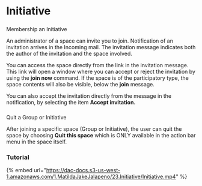# Initiative

### Membership  an Initiative

An administrator of a space can invite you to join. Notification of an invitation arrives in the Incoming mail. The invitation message indicates  both the author of the invitation and the space involved.

You can access the space directly from the link in the invitation message. This link  will open a window where you can accept or reject the invitation by using the **join now** command. If the space is of the participatory type, the space contents will also be visible, below the **join** message.

You can also accept the invitation directly from the message in the notification, by selecting the item **Accept invitation.**

### Quit a Group or Initiative

After joining a specific space \(Group or Initiative\), the user can quit the space by choosing **Quit this space** which is ONLY available in the action bar menu in the space itself.

### **Tutorial**

{% embed url="https://dac-docs.s3-us-west-1.amazonaws.com/1.MatildaJakeJalapeno/23.Initiative/Initiative.mp4" %}



